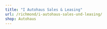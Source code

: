 ```yaml
---
title: "I Autohaus Sales & Leasing"
url: /richmond/i-autohaus-sales-und-leasing/
shop: Autohaus
---
```


